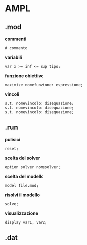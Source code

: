 # AMPL

## .mod

**commenti**

```
# commento
```

**variabili**

```
var x >= inf <= sup tipo;
```

**funzione obiettivo**

```
maximize nomefunzione: espressione;
```

**vincoli**

```
s.t. nomevincolo: disequazione;
s.t. nomevincolo: disequazione;
s.t. nomevincolo: disequazione;
```

## .run

**pulisici**

```
reset;
```

**scelta del solver**

```
option solver nomesolver;
```

**scelta del modello**

```
model file.mod;
```

**risolvi il modello**

```
solve;
```

**visualizzazione**

```
display var1, var2;
```

## .dat